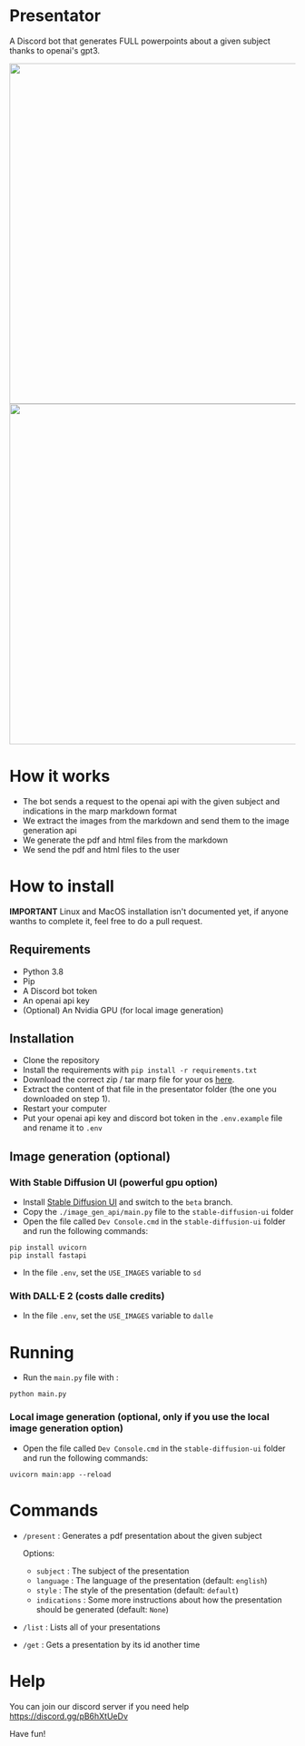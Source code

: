 # Presentator
 A Discord bot that generates FULL powerpoints about a given subject thanks to openai's gpt3.
 
 <img src="https://raw.githubusercontent.com/Paillat-dev/presentator/main/examples/steve-jobs/Steve-Jobs-1.png"  width="600" >
 <img src="https://raw.githubusercontent.com/Paillat-dev/presentator/main/examples/python/the-python-programming-language-1.png"  width="600" >
 
 
# How it works
- The bot sends a request to the openai api with the given subject and indications in the marp markdown format
- We extract the images from the markdown and send them to the image generation api
- We generate the pdf and html files from the markdown
- We send the pdf and html files to the user

# How to install
**IMPORTANT** Linux and MacOS installation isn't documented yet, if anyone wanths to complete it, feel free to do a pull request.
## Requirements
- Python 3.8
- Pip
- A Discord bot token
- An openai api key
- (Optional) An Nvidia GPU (for local image generation)

## Installation
- Clone the repository
- Install the requirements with 
`pip install -r requirements.txt`
- Download the correct zip / tar marp file for your os [here](https://github.com/marp-team/marp-cli/releases/tag/v2.3.0).
- Extract the content of that file in the presentator folder (the one you downloaded on step 1).
- Restart your computer
- Put your openai api key and discord bot token in the `.env.example` file and rename it to `.env`

## Image generation (optional)
### With Stable Diffusion UI (powerful gpu option)
- Install [Stable Diffusion UI](https://github.com/cmdr2/stable-diffusion-ui) and switch to the `beta` branch.
- Copy the `./image_gen_api/main.py` file to the `stable-diffusion-ui` folder
- Open the file called `Dev Console.cmd` in the `stable-diffusion-ui` folder and run the following commands:
```
pip install uvicorn
pip install fastapi
```
- In the file `.env`, set the `USE_IMAGES` variable to `sd`
### With DALL·E 2 (costs dalle credits)
- In the file `.env`, set the `USE_IMAGES` variable to `dalle`
# Running
- Run the `main.py` file with :
```
python main.py
```

### Local image generation (optional, only if you use the local image generation option)
- Open the file called `Dev Console.cmd` in the `stable-diffusion-ui` folder and run the following commands:
```
uvicorn main:app --reload
```

# Commands
- `/present` : Generates a pdf presentation about the given subject
  
   Options:
    - `subject` : The subject of the presentation
    - `language` : The language of the presentation (default: `english`)
    - `style` : The style of the presentation (default: `default`)
    - `indications` : Some more instructions about how the presentation should be generated (default: `None`)
- `/list` : Lists all of your presentations
- `/get` : Gets a presentation by its id another time

# Help
You can join our discord server if you need help
https://discord.gg/pB6hXtUeDv

Have fun!
